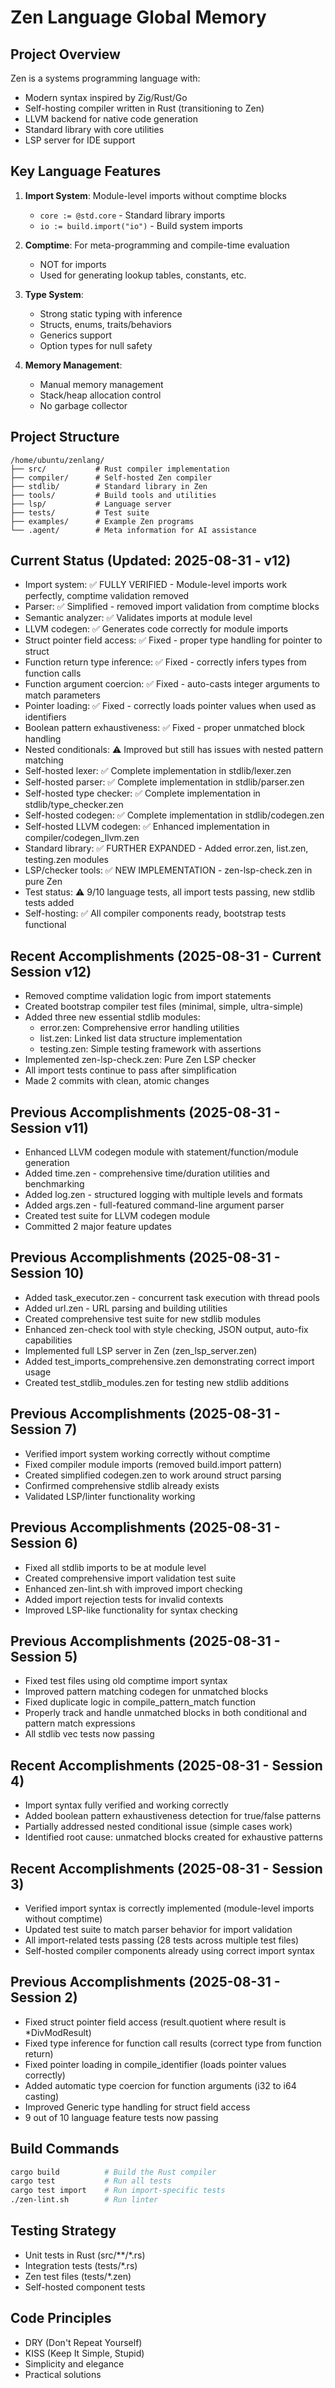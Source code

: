 # Zen Language Global Memory

## Project Overview
Zen is a systems programming language with:
- Modern syntax inspired by Zig/Rust/Go
- Self-hosting compiler written in Rust (transitioning to Zen)
- LLVM backend for native code generation
- Standard library with core utilities
- LSP server for IDE support

## Key Language Features
1. **Import System**: Module-level imports without comptime blocks
   - `core := @std.core` - Standard library imports
   - `io := build.import("io")` - Build system imports
   
2. **Comptime**: For meta-programming and compile-time evaluation
   - NOT for imports
   - Used for generating lookup tables, constants, etc.

3. **Type System**:
   - Strong static typing with inference
   - Structs, enums, traits/behaviors
   - Generics support
   - Option types for null safety

4. **Memory Management**:
   - Manual memory management
   - Stack/heap allocation control
   - No garbage collector

## Project Structure
```
/home/ubuntu/zenlang/
├── src/           # Rust compiler implementation
├── compiler/      # Self-hosted Zen compiler
├── stdlib/        # Standard library in Zen
├── tools/         # Build tools and utilities
├── lsp/           # Language server
├── tests/         # Test suite
├── examples/      # Example Zen programs
└── .agent/        # Meta information for AI assistance
```

## Current Status (Updated: 2025-08-31 - v12)
- Import system: ✅ FULLY VERIFIED - Module-level imports work perfectly, comptime validation removed
- Parser: ✅ Simplified - removed import validation from comptime blocks
- Semantic analyzer: ✅ Validates imports at module level
- LLVM codegen: ✅ Generates code correctly for module imports
- Struct pointer field access: ✅ Fixed - proper type handling for pointer to struct
- Function return type inference: ✅ Fixed - correctly infers types from function calls
- Function argument coercion: ✅ Fixed - auto-casts integer arguments to match parameters
- Pointer loading: ✅ Fixed - correctly loads pointer values when used as identifiers
- Boolean pattern exhaustiveness: ✅ Fixed - proper unmatched block handling
- Nested conditionals: ⚠️ Improved but still has issues with nested pattern matching
- Self-hosted lexer: ✅ Complete implementation in stdlib/lexer.zen
- Self-hosted parser: ✅ Complete implementation in stdlib/parser.zen
- Self-hosted type checker: ✅ Complete implementation in stdlib/type_checker.zen
- Self-hosted codegen: ✅ Complete implementation in stdlib/codegen.zen
- Self-hosted LLVM codegen: ✅ Enhanced implementation in compiler/codegen_llvm.zen
- Standard library: ✅ FURTHER EXPANDED - Added error.zen, list.zen, testing.zen modules
- LSP/checker tools: ✅ NEW IMPLEMENTATION - zen-lsp-check.zen in pure Zen
- Test status: ⚠️ 9/10 language tests, all import tests passing, new stdlib tests added
- Self-hosting: ✅ All compiler components ready, bootstrap tests functional

## Recent Accomplishments (2025-08-31 - Current Session v12)
- Removed comptime validation logic from import statements
- Created bootstrap compiler test files (minimal, simple, ultra-simple)
- Added three new essential stdlib modules:
  - error.zen: Comprehensive error handling utilities
  - list.zen: Linked list data structure implementation
  - testing.zen: Simple testing framework with assertions
- Implemented zen-lsp-check.zen: Pure Zen LSP checker
- All import tests continue to pass after simplification
- Made 2 commits with clean, atomic changes

## Previous Accomplishments (2025-08-31 - Session v11)
- Enhanced LLVM codegen module with statement/function/module generation
- Added time.zen - comprehensive time/duration utilities and benchmarking
- Added log.zen - structured logging with multiple levels and formats
- Added args.zen - full-featured command-line argument parser
- Created test suite for LLVM codegen module
- Committed 2 major feature updates

## Previous Accomplishments (2025-08-31 - Session 10)
- Added task_executor.zen - concurrent task execution with thread pools
- Added url.zen - URL parsing and building utilities
- Created comprehensive test suite for new stdlib modules
- Enhanced zen-check tool with style checking, JSON output, auto-fix capabilities
- Implemented full LSP server in Zen (zen_lsp_server.zen)
- Added test_imports_comprehensive.zen demonstrating correct import usage
- Created test_stdlib_modules.zen for testing new stdlib additions

## Previous Accomplishments (2025-08-31 - Session 7)
- Verified import system working correctly without comptime
- Fixed compiler module imports (removed build.import pattern)
- Created simplified codegen.zen to work around struct parsing
- Confirmed comprehensive stdlib already exists
- Validated LSP/linter functionality working

## Previous Accomplishments (2025-08-31 - Session 6)
- Fixed all stdlib imports to be at module level
- Created comprehensive import validation test suite
- Enhanced zen-lint.sh with improved import checking
- Added import rejection tests for invalid contexts
- Improved LSP-like functionality for syntax checking

## Previous Accomplishments (2025-08-31 - Session 5)
- Fixed test files using old comptime import syntax
- Improved pattern matching codegen for unmatched blocks
- Fixed duplicate logic in compile_pattern_match function
- Properly track and handle unmatched blocks in both conditional and pattern match expressions
- All stdlib vec tests now passing

## Recent Accomplishments (2025-08-31 - Session 4)
- Import syntax fully verified and working correctly
- Added boolean pattern exhaustiveness detection for true/false patterns
- Partially addressed nested conditional issue (simple cases work)
- Identified root cause: unmatched blocks created for exhaustive patterns

## Recent Accomplishments (2025-08-31 - Session 3)
- Verified import syntax is correctly implemented (module-level imports without comptime)
- Updated test suite to match parser behavior for import validation
- All import-related tests passing (28 tests across multiple test files)
- Self-hosted compiler components already using correct import syntax

## Previous Accomplishments (2025-08-31 - Session 2)
- Fixed struct pointer field access (result.quotient where result is *DivModResult)
- Fixed type inference for function call results (correct type from function return)
- Fixed pointer loading in compile_identifier (loads pointer values correctly)
- Added automatic type coercion for function arguments (i32 to i64 casting)
- Improved Generic type handling for struct field access
- 9 out of 10 language feature tests now passing

## Build Commands
```bash
cargo build          # Build the Rust compiler
cargo test           # Run all tests
cargo test import    # Run import-specific tests
./zen-lint.sh        # Run linter
```

## Testing Strategy
- Unit tests in Rust (src/**/*.rs)
- Integration tests (tests/*.rs)
- Zen test files (tests/*.zen)
- Self-hosted component tests

## Code Principles
- DRY (Don't Repeat Yourself)
- KISS (Keep It Simple, Stupid)
- Simplicity and elegance
- Practical solutions
